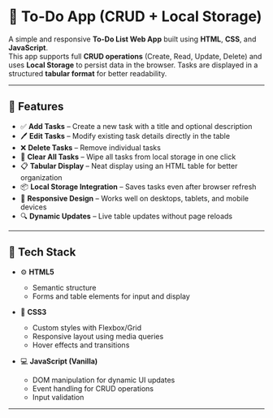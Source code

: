 # 📝 To-Do App (CRUD + Local Storage)

A simple and responsive **To-Do List Web App** built using **HTML**, **CSS**, and **JavaScript**.  
This app supports full **CRUD operations** (Create, Read, Update, Delete) and uses **Local Storage** to persist data in the browser. Tasks are displayed in a structured **tabular format** for better readability.

---

## 🚀 Features

- ✅ **Add Tasks** – Create a new task with a title and optional description
- 🖊️ **Edit Tasks** – Modify existing task details directly in the table
- ❌ **Delete Tasks** – Remove individual tasks
- 🧹 **Clear All Tasks** – Wipe all tasks from local storage in one click
- 📋 **Tabular Display** – Neat display using an HTML table for better organization
- 📦 **Local Storage Integration** – Saves tasks even after browser refresh
- 📱 **Responsive Design** – Works well on desktops, tablets, and mobile devices
- 🔍 **Dynamic Updates** – Live table updates without page reloads
---
## 🔧 Tech Stack

- ⚙️ **HTML5**  
  - Semantic structure
  - Forms and table elements for input and display

- 🎨 **CSS3**  
  - Custom styles with Flexbox/Grid
  - Responsive layout using media queries
  - Hover effects and transitions

- 💻 **JavaScript (Vanilla)**  
  - DOM manipulation for dynamic UI updates
  - Event handling for CRUD operations
  - Input validation


---



